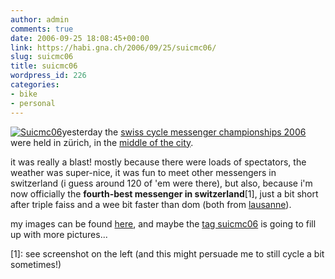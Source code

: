 ```yaml
---
author: admin
comments: true
date: 2006-09-25 18:08:45+00:00
link: https://habi.gna.ch/2006/09/25/suicmc06/
slug: suicmc06
title: suicmc06
wordpress_id: 226
categories:
- bike
- personal
---
```


[![Suicmc06](https://habi.gna.ch/blog/images/suicmc06-tm.jpg)](https://habi.gna.ch/blog/images/suicmc06.jpg)yesterday the [swiss cycle messenger championships 2006](http://suicmc06.ch/) were held in zürich, in the [middle of the city](http://map.search.ch/8001-zuerich/loewenstr.?poi=-).




it was really a blast! mostly because there were loads of spectators, the weather was super-nice, it was fun to meet other messengers in switzerland (i guess around 120 of 'em were there), but also, because i'm now officially the **fourth-best messenger in switzerland**[1], just a bit short after triple faiss and a wee bit faster than dom (both from [lausanne](http://velocite.ch/weblogtoo/archives/348)).




my images can be found [here](https://flickr.com/photos/habi/sets/72157594299423815/), and maybe the [tag suicmc06](http://flickr.com/photos/tags/suicmc06/) is going to fill up with more pictures...




[1]: see screenshot on the left (and this might persuade me to still cycle a bit sometimes!)




